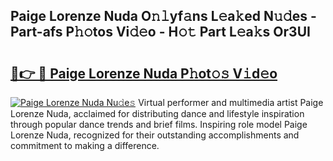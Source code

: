 ## Paige Lorenze Nuda O𝚗𝚕yf𝚊ns L𝚎a𝚔ed N𝚞𝚍es - Part-afs P𝚑𝚘tos Vi𝚍𝚎o - H𝚘𝚝 Part L𝚎a𝚔s Or3UI

# <h2><a href="http://kf4bffe.oniu.top/?m=Paige+Lorenze+Nuda">🔗👉 🔴 Paige Lorenze Nuda P𝚑ot𝚘𝚜 V𝚒d𝚎o</a></h2>

[![Paige Lorenze Nuda Nu𝚍e𝚜](https://i.imgur.com/0qMVB7G.gif)](http://kf4bffe.oniu.top/?m=Paige+Lorenze+Nuda)
Virtual performer and multimedia artist Paige Lorenze Nuda, acclaimed for distributing dance and lifestyle inspiration through popular dance trends and brief films. Inspiring role model Paige Lorenze Nuda, recognized for their outstanding accomplishments and commitment to making a difference.  
